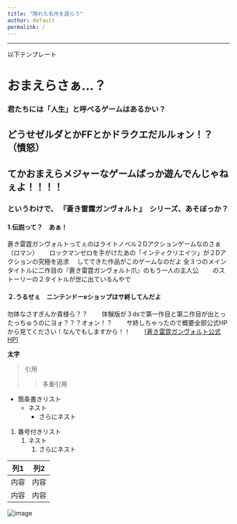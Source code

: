 ```yaml
---
title: "隠れた名作を語らう"
author: default
permalink: /
---
```







---

以下テンプレート

# おまえらさぁ…？
### 君たちには「人生」と呼べるゲームはあるかい？
## どうせゼルダとかFFとかドラクエだルルォン！？（憤怒）
## てかおまえら**メジャーなゲームばっか遊んでんじゃねぇよ！！！！**
### というわけで、 **『蒼き雷霆ガンヴォルト』**　シリーズ、あそぼっか？

#### 1.伝説って？　あぁ！

蒼き雷霆ガンヴォルトってぇのはライトノベル２Dアクションゲームなのさぁ（ロマン）　　
ロックマンゼロを手がけたあの「インティクリエイツ」が２Dアクションの究極を追求　
してできた作品がこのゲームなのだよ
全３つのメインタイトルに二作目の『蒼き雷霆ガンヴォルト爪』のもう一人の主人公　　
のストーリーの２タイトルが世に出ているんやで

#### ２.うるせぇ　ニンテンドーeショップはサ終してんだよ

勿体なさすぎんか貴様ら？？　　
体験版が３dsで第一作目と第二作目が出とったっちゅうのにヨォ？？？オォン！？　　
サ終しちゃったので概要全部公式HPから見てください！なんでもしますから！！　　
[[蒼き雷霆ガンヴォルト公式HP](http://gunvolt.com/)]

**太字**

> 引用
>> 多重引用


- 箇条書きリスト
  - ネスト
    - さらにネスト


1. 番号付きリスト
   1. ネスト
      1. さらにネスト


| 列1  | 列2  |
|-----|-----|
| 内容  | 内容  |
| 内容  | 内容  |

![image](/GHPages_WebSite/assets/images/logo-150.png)
